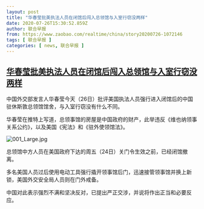 ```yaml
---
layout: post
title: "华春莹批美执法人员在闭馆后闯入总领馆与入室行窃没两样"
date: 2020-07-26T15:30:52.859Z
author: 联合早报
from: https://www.zaobao.com/realtime/china/story20200726-1072146
tags: [ 联合早报 ]
categories: [ news, 联合早报 ]
---
```

<!--1595801460000-->
[华春莹批美执法人员在闭馆后闯入总领馆与入室行窃没两样](https://www.zaobao.com/realtime/china/story20200726-1072146)
------

<div>
<p>中国外交部发言人华春莹今天（26日）批评美国执法人员强行进入闭馆后的中国驻休斯敦总领馆馆舍，与入室行窃没有什么不同。</p><p>华春莹在推特上写道，总领事馆的房屋是中国政府的财产，此举违反《维也纳领事关系公约》，以及美国《宪法》和《驻外使领馆法》。</p><p><img alt="001_Large.jpg" src="https://www.zaobao.com/sites/default/files/inline_images/20200726/001_Large.jpg" referrerpolicy="no-referrer"></p><section id="imu"><div id="dfp-ad-imu1-wrapper" class="dfp-tag-wrapper"><div id="dfp-ad-imu1" class="dfp-tag-wrapper"></div></div></section><p>总领馆中方人员在美国政府下达的周五（24日）关门令生效之前，已经闭馆撤离。</p><p>多名美国人员过后使用电动工具强行撬开领事馆后门，迅速接管领事馆并换上新锁，美国外交安全局人员则在门外戒备。</p><p>中国对此表示强烈不满和坚决反对，已提出严正交涉，并说将作出正当和必要反应。</p><div id="innity-in-post"></div><div id="dfp-ad-midarticlespecial-wrapper" class="dfp-tag-wrapper"><div id="dfp-ad-midarticlespecial" class="dfp-tag-wrapper"></div></div>
</div>
